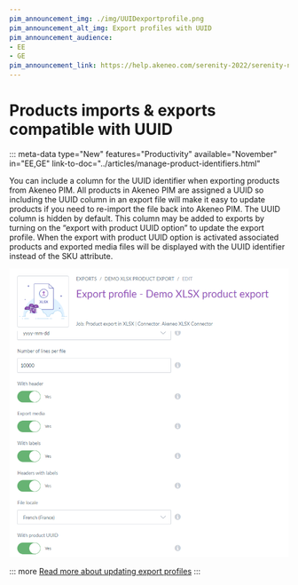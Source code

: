 ```yaml
---
pim_announcement_img: ./img/UUIDexportprofile.png
pim_announcement_alt_img: Export profiles with UUID
pim_announcement_audience:
- EE
- GE
pim_announcement_link: https://help.akeneo.com/serenity-2022/serenity-november-2022-serenity-updates#products-imports-exports-compatible-with-uuid
---
```


# Products imports & exports compatible with UUID
::: meta-data type="New" features="Productivity" available="November" in="EE,GE" link-to-doc="../articles/manage-product-identifiers.html"

You can include a column for the UUID identifier when exporting products from Akeneo PIM.  All products in Akeneo PIM are assigned a UUID so including the UUID column in an export file will make it easy to update products if you need to re-import the file back into Akeneo PIM. The UUID column is hidden by default. This column may be added to exports by  turning on the “export with product UUID option” to update the export profile. When the export with product UUID option is activated associated products and exported media files will be displayed with the UUID identifier instead of the SKU attribute.

![Create a SKU](../img/UUIDexportprofile.png)

::: more
[Read more about updating export profiles](../articles/exports.html#update-an-export-profile)
:::
